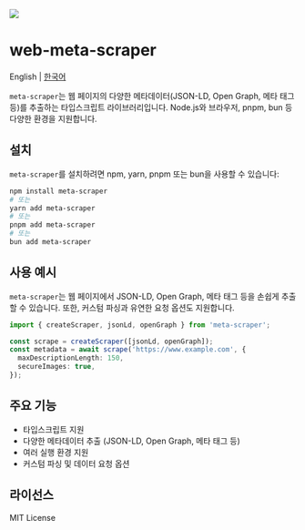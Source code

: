 ![](https://github.com/user-attachments/assets/d90c0d88-c820-4ad7-ab28-193fd6491c6e)

# web-meta-scraper
English | [한국어](https://github.com/cmg8431/meta-scraper/blob/main/README-ko_kr.md)

`meta-scraper`는 웹 페이지의 다양한 메타데이터(JSON-LD, Open Graph, 메타 태그 등)를 추출하는 타입스크립트 라이브러리입니다. Node.js와 브라우저, pnpm, bun 등 다양한 환경을 지원합니다.

## 설치
`meta-scraper`를 설치하려면 npm, yarn, pnpm 또는 bun을 사용할 수 있습니다:

```bash
npm install meta-scraper
# 또는
yarn add meta-scraper
# 또는
pnpm add meta-scraper
# 또는
bun add meta-scraper
```

## 사용 예시
`meta-scraper`는 웹 페이지에서 JSON-LD, Open Graph, 메타 태그 등을 손쉽게 추출할 수 있습니다. 또한, 커스텀 파싱과 유연한 요청 옵션도 지원합니다.

```typescript
import { createScraper, jsonLd, openGraph } from 'meta-scraper';

const scrape = createScraper([jsonLd, openGraph]);
const metadata = await scrape('https://www.example.com', {
  maxDescriptionLength: 150,
  secureImages: true,
});
```

## 주요 기능
- 타입스크립트 지원
- 다양한 메타데이터 추출 (JSON-LD, Open Graph, 메타 태그 등)
- 여러 실행 환경 지원
- 커스텀 파싱 및 데이터 요청 옵션

## 라이선스

MIT License
